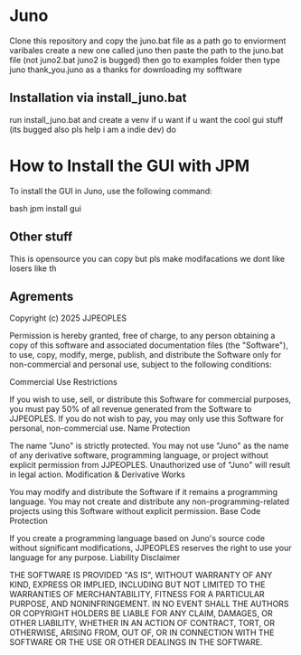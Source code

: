 # Juno 
 Clone this repository and copy the juno.bat file as a path go to enviorment varibales create a new one called juno then paste the path to the juno.bat file (not juno2.bat juno2 is bugged) 
then go to examples folder then type  juno thank_you.juno
as a thanks for downloading my sofftware 

## Installation via install_juno.bat 
run install_juno.bat and create a venv if u want 
if u want the cool gui stuff (its bugged also pls help i am a indie dev)
do 

# How to Install the GUI with JPM

To install the GUI in Juno, use the following command:

bash
jpm install gui

## Other stuff

This is opensource you can copy but pls make modifacations we dont like losers like th

## Agrements
Copyright (c) 2025 JJPEOPLES

Permission is hereby granted, free of charge, to any person obtaining a copy of this software and associated documentation files (the "Software"), to use, copy, modify, merge, publish, and distribute the Software only for non-commercial and personal use, subject to the following conditions:

Commercial Use Restrictions

If you wish to use, sell, or distribute this Software for commercial purposes, you must pay 50% of all revenue generated from the Software to JJPEOPLES.
If you do not wish to pay, you may only use this Software for personal, non-commercial use.
Name Protection

The name "Juno" is strictly protected. You may not use "Juno" as the name of any derivative software, programming language, or project without explicit permission from JJPEOPLES.
Unauthorized use of "Juno" will result in legal action.
Modification & Derivative Works

You may modify and distribute the Software if it remains a programming language.
You may not create and distribute any non-programming-related projects using this Software without explicit permission.
Base Code Protection

If you create a programming language based on Juno's source code without significant modifications, JJPEOPLES reserves the right to use your language for any purpose.
Liability Disclaimer

THE SOFTWARE IS PROVIDED "AS IS", WITHOUT WARRANTY OF ANY KIND, EXPRESS OR IMPLIED, INCLUDING BUT NOT LIMITED TO THE WARRANTIES OF MERCHANTABILITY, FITNESS FOR A PARTICULAR PURPOSE, AND NONINFRINGEMENT.
IN NO EVENT SHALL THE AUTHORS OR COPYRIGHT HOLDERS BE LIABLE FOR ANY CLAIM, DAMAGES, OR OTHER LIABILITY, WHETHER IN AN ACTION OF CONTRACT, TORT, OR OTHERWISE, ARISING FROM, OUT OF, OR IN CONNECTION WITH THE SOFTWARE OR THE USE OR OTHER DEALINGS IN THE SOFTWARE.
